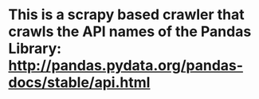 # This is a scrapy based crawler that crawls the API names of the Pandas Library: http://pandas.pydata.org/pandas-docs/stable/api.html